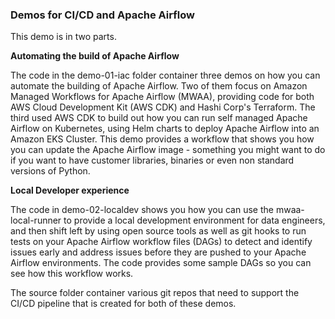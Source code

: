 ### Demos for CI/CD and Apache Airflow

This demo is in two parts.

**Automating the build of Apache Airflow**

The code in the demo-01-iac folder container three demos on how you can automate the building of Apache Airflow. Two of them focus on Amazon Managed Workflows for Apache Airflow (MWAA), providing code for both AWS Cloud Development Kit (AWS CDK) and Hashi Corp's Terraform. The third used AWS CDK to build out how you can run self managed Apache Airflow on Kubernetes, using Helm charts to deploy Apache Airflow into an Amazon EKS Cluster. This demo provides a workflow that shows you how you can update the Apache Airflow image - something you might want to do if you want to have customer libraries, binaries or even non standard versions of Python.

**Local Developer experience**

The code in demo-02-localdev shows you how you can use the mwaa-local-runner to provide a local development environment for data engineers, and then shift left by using open source tools as well as git hooks to run tests on your Apache Airflow workflow files (DAGs) to detect and identify issues early and address issues before they are pushed to your Apache Airflow environments. The code provides some sample DAGs so you can see how this workflow works.

The source folder container various git repos that need to support the CI/CD pipeline that is created for both of these demos.

